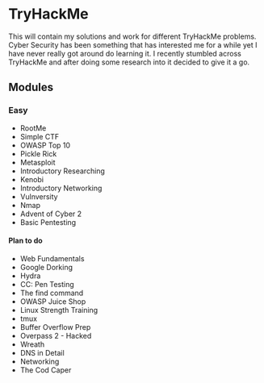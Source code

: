 # TryHackMe

This will contain my solutions and work for different TryHackMe problems. Cyber Security has been something that has interested me for a while yet I have never really got around do learning it. I recently stumbled across TryHackMe and after doing some research into it decided to give it a go.

## Modules

### Easy
* RootMe
* Simple CTF
* OWASP Top 10
* Pickle Rick
* Metasploit
* Introductory Researching
* Kenobi
* Introductory Networking
* Vulnversity
* Nmap
* Advent of Cyber 2
* Basic Pentesting

#### Plan to do
* Web Fundamentals
* Google Dorking
* Hydra
* CC: Pen Testing
* The find command
* OWASP Juice Shop
* Linux Strength Training
* tmux
* Buffer Overflow Prep
* Overpass 2 - Hacked
* Wreath
* DNS in Detail
* Networking
* The Cod Caper